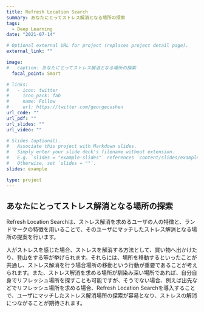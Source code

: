 ```yaml
---
title: Refresh Location Search
summary: あなたにとってストレス解消となる場所の探索
tags:
  - Deep Learning
date: "2021-07-14"

# Optional external URL for project (replaces project detail page).
external_link: ""

image:
#   caption: あなたにとってストレス解消となる場所の探索
  focal_point: Smart

# links:
#   - icon: twitter
#     icon_pack: fab
#     name: Follow
#     url: https://twitter.com/georgecushen
url_code: ""
url_pdf: ""
url_slides: ""
url_video: ""

# Slides (optional).
#   Associate this project with Markdown slides.
#   Simply enter your slide deck's filename without extension.
#   E.g. `slides = "example-slides"` references `content/slides/example-slides.md`.
#   Otherwise, set `slides = ""`.
slides: example

type: project
---
```

## あなたにとってストレス解消となる場所の探索

Refresh Location Searchは、ストレス解消を求めるユーザの人の特徴と、ランドマークの特徴を用いることで、そのユーザにマッチしたストレス解消となる場所の提案を行います。

人がストレスを感じた場合、ストレスを解消する方法として、買い物へ出かけたり、登山をする等が挙げられます。それらには、場所を移動するといったことが共通し、ストレス解消を行う場合場所の移動という行動が重要であることが考えられます。また、ストレス解消を求める場所が馴染み深い場所であれば、自分自身でリフレッシュ場所を探すことも可能ですが、そうでない場合、例えば出先などでリフレッシュ場所を求める場合、Refresh Location Searchを導入することで、ユーザにマッチしたストレス解消場所の探索が容易となり、ストレスの解消につながることが期待されます。
